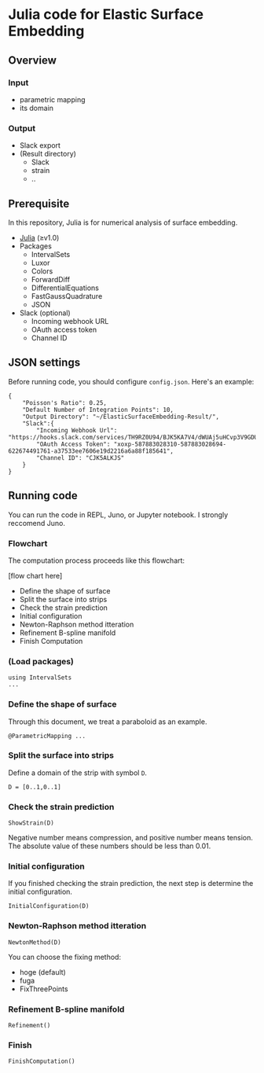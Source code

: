 # Julia code for Elastic Surface Embedding

## Overview
### Input
* parametric mapping
* its domain


### Output
* Slack export
* (Result directory)
  * Slack
  * strain
  * ..

## Prerequisite
In this repository, Julia is for numerical analysis of surface embedding.

* [Julia](https://julialang.org/) (≥v1.0)
* Packages
    * IntervalSets
    * Luxor
    * Colors
    * ForwardDiff
    * DifferentialEquations
    * FastGaussQuadrature
    * JSON
* Slack (optional)
    * Incoming webhook URL
    * OAuth access token
    * Channel ID

## JSON settings
Before running code, you should configure `config.json`.
Here's an example:

```
{
	"Poisson's Ratio": 0.25,
	"Default Number of Integration Points": 10,
	"Output Directory": "~/ElasticSurfaceEmbedding-Result/",
	"Slack":{
		"Incoming Webhook Url": "https://hooks.slack.com/services/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",
		"OAuth Access Token": "xoxp-587883028310-587883028694-622674491761-a37533ee7606e19d2216a6a88f185641",
		"Channel ID": "CJK5ALKJS"
	}
}
```

## Running code
You can run the code in REPL, Juno, or Jupyter notebook.
I strongly reccomend Juno.

### Flowchart
The computation process proceeds like this flowchart:

[flow chart here]

* Define the shape of surface
* Split the surface into strips
* Check the strain prediction
* Initial configuration
* Newton-Raphson method itteration
* Refinement B-spline manifold
* Finish Computation

### (Load packages)
```
using IntervalSets
...
```

### Define the shape of surface
Through this document, we treat a paraboloid as an example.

```
@ParametricMapping ...
```

### Split the surface into strips
Define a domain of the strip with symbol `D`.

```
D = [0..1,0..1]
```

### Check the strain prediction

```
ShowStrain(D)
```

Negative number means compression, and positive number means tension.
The absolute value of these numbers should be less than 0.01.

### Initial configuration
If you finished checking the strain prediction, the next step is determine the initial configuration.

```
InitialConfiguration(D)
```


### Newton-Raphson method itteration

```
NewtonMethod(D)
```

You can choose the fixing method:
* hoge (default)
* fuga
* FixThreePoints


### Refinement B-spline manifold


```
Refinement()
```

### Finish

```
FinishComputation()
```

